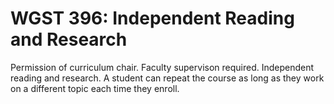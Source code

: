 # WGST 396: Independent Reading and Research

Permission of curriculum chair. Faculty supervison required. Independent reading and research. A student can repeat the course as long as they work on a different topic each time they enroll.